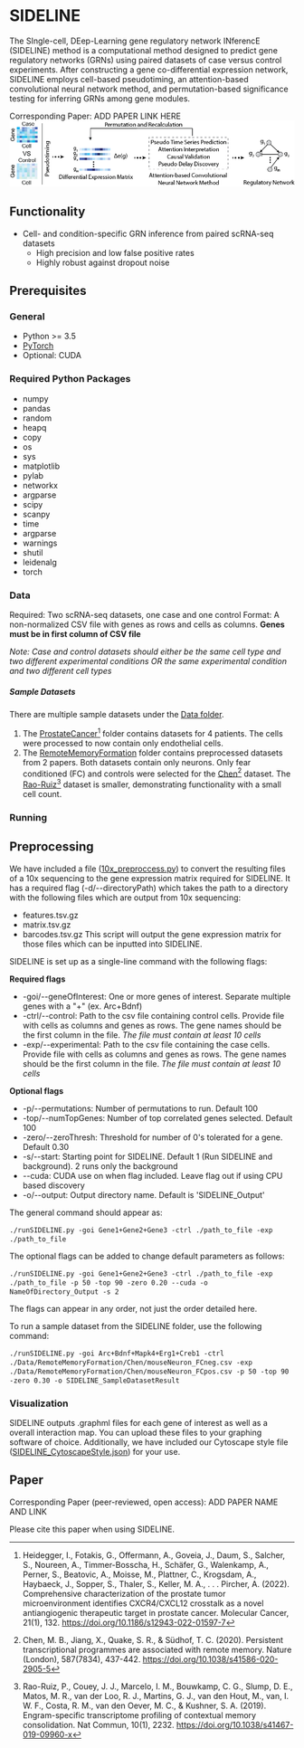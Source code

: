 # SIDELINE
The SIngle-cell, DEep-Learning gene regulatory network INferencE (SIDELINE) method is a computational method designed to predict gene regulatory networks (GRNs) using paired datasets of case versus control experiments. After constructing a gene co-differential expression network, SIDELINE employs cell-based pseudotiming, an attention-based convolutional neural network method, and permutation-based significance testing for inferring GRNs among gene modules. 

Corresponding Paper: ADD PAPER LINK HERE 
![MyImage](SIDELINE.png)

## Functionality
- Cell- and condition-specific GRN inference from paired scRNA-seq datasets
  - High precision and low false positive rates
  - Highly robust against dropout noise 

## Prerequisites 
### General 
- Python >= 3.5
- [PyTorch](https://pytorch.org/get-started/locally/)
- Optional: CUDA 
### Required Python Packages 
- numpy
- pandas
- random
- heapq
- copy
- os
- sys
- matplotlib
- pylab
- networkx
- argparse
- scipy
- scanpy
- time
- argparse
- warnings 
- shutil
- leidenalg
- torch
### Data
Required: Two scRNA-seq datasets, one case and one control
Format: A non-normalized CSV file with genes as rows and cells as columns. **Genes must be in first column of CSV file** 

*Note: Case and control datasets should either be the same cell type and two different experimental conditions OR the same experimental condition and two different cell types* 
##### Sample Datasets 
There are multiple sample datasets under the [Data folder](https://github.com/chenyongrowan/SIDELINE/tree/main/Data). 
1. The [ProstateCancer](https://github.com/chenyongrowan/SIDELINE/tree/main/Data/ProstateCancer)[^1] folder contains datasets for 4 patients. The cells were processed to now contain only endothelial cells. 
2. The [RemoteMemoryFormation](https://github.com/chenyongrowan/SIDELINE/tree/main/Data/RemoteMemoryFormation) folder contains preprocessed datasets from 2 papers. Both datasets contain only neurons. Only fear conditioned (FC) and controls were selected for the [Chen](./Data/RemoteMemoryFormation/Chen)[^2] dataset. The [Rao-Ruiz](https://github.com/chenyongrowan/SIDELINE/tree/main/Data/RemoteMemoryFormation/Rao-Ruiz)[^3] dataset is smaller, demonstrating functionality with a small cell count. 
### Running
## Preprocessing
We have included a file ([10x_preproccess.py](https://github.com/chenyongrowan/SIDELINE/blob/main/10x_preprocess.py)) to convert the resulting files of a 10x sequencing to the gene expression matrix required for SIDELINE. It has a required flag (-d/--directoryPath) which takes the path to a directory with the following files which are output from 10x sequencing: 
- features.tsv.gz
- matrix.tsv.gz
- barcodes.tsv.gz
This script will output the gene expression matrix for those files which can be inputted into SIDELINE. 

SIDELINE is set up as a single-line command with the following flags: 

**Required flags**
- -goi/--geneOfInterest:  One or more genes of interest. Separate multiple genes with a "+" (ex. Arc+Bdnf)
- -ctrl/--control:        Path to the csv file containing control cells. Provide file with cells as columns and genes as rows. The gene names should be the first column in the file. *The file must contain at least 10 cells*
- -exp/--experimental:    Path to the csv file containing the case cells. Provide file with cells as columns and genes as rows. The gene names should be the first column in the file. *The file must contain at least 10 cells*

**Optional flags**
- -p/--permutations:  Number of permutations to run. Default 100
- -top/--numTopGenes: Number of top correlated genes selected. Default 100
- -zero/--zeroThresh: Threshold for number of 0's tolerated for a gene. Default 0.30
- -s/--start:         Starting point for SIDELINE. Default 1 (Run SIDELINE and background). 2 runs only the background
- --cuda:             CUDA use on when flag included. Leave flag out if using CPU based discovery
- -o/--output:        Output directory name. Default is 'SIDELINE_Output' 

The general command should appear as: 
```
./runSIDELINE.py -goi Gene1+Gene2+Gene3 -ctrl ./path_to_file -exp ./path_to_file
```
The optional flags can be added to change default parameters as follows: 
```
./runSIDELINE.py -goi Gene1+Gene2+Gene3 -ctrl ./path_to_file -exp ./path_to_file -p 50 -top 90 -zero 0.20 --cuda -o NameOfDirectory_Output -s 2
```
The flags can appear in any order, not just the order detailed here. 

To run a sample dataset from the SIDELINE folder, use the following command: 
```
./runSIDELINE.py -goi Arc+Bdnf+Mapk4+Erg1+Creb1 -ctrl ./Data/RemoteMemoryFormation/Chen/mouseNeuron_FCneg.csv -exp ./Data/RemoteMemoryFormation/Chen/mouseNeuron_FCpos.csv -p 50 -top 90 -zero 0.30 -o SIDELINE_SampleDatasetResult 
```

### Visualization 
SIDELINE outputs .graphml files for each gene of interest as well as a overall interaction map. You can upload these files to your graphing software of choice. Additionally, we have included our Cytoscape style file ([SIDELINE_CytoscapeStyle.json](https://github.com/chenyongrowan/SIDELINE/blob/main/SIDELINE_CytoscapeStyle.json)) for your use. 


## Paper
Corresponding Paper (peer-reviewed, open access): ADD PAPER NAME AND LINK 

Please cite this paper when using SIDELINE. 


[^1]: Heidegger, I., Fotakis, G., Offermann, A., Goveia, J., Daum, S., Salcher, S., Noureen, A., Timmer-Bosscha, H., Schäfer, G., Walenkamp, A., Perner, S., Beatovic, A., Moisse, M., Plattner, C., Krogsdam, A., Haybaeck, J., Sopper, S., Thaler, S., Keller, M. A., . . . Pircher, A. (2022). Comprehensive characterization of the prostate tumor microenvironment identifies CXCR4/CXCL12 crosstalk as a novel antiangiogenic therapeutic target in prostate cancer. Molecular Cancer, 21(1), 132. https://doi.org/10.1186/s12943-022-01597-7 
[^2]: Chen, M. B., Jiang, X., Quake, S. R., & Südhof, T. C. (2020). Persistent transcriptional programmes are associated with remote memory. Nature (London), 587(7834), 437-442. https://doi.org/10.1038/s41586-020-2905-5 
[^3]: Rao-Ruiz, P., Couey, J. J., Marcelo, I. M., Bouwkamp, C. G., Slump, D. E., Matos, M. R., van der Loo, R. J., Martins, G. J., van den Hout, M., van, I. W. F., Costa, R. M., van den Oever, M. C., & Kushner, S. A. (2019). Engram-specific transcriptome profiling of contextual memory consolidation. Nat Commun, 10(1), 2232. https://doi.org/10.1038/s41467-019-09960-x 


